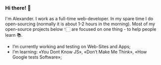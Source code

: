 ### Hi there! 👋

I'm Alexander. I work as a full-time web-developer. In my spare time I do open-sourcing (normally it is about 1-2 hours in the morning). Most of my open-source projects below 👇🏻 are focused on one thing - to help people learn 📚.

- I’m currently working and testing on Web-Sites and Apps;
- I’m learning: «You Dont Know JS», «Don’t Make Me Think», «How Google tests Software»;

<!--
**a-p-i-s/a-p-i-s** is a ✨ _special_ ✨ repository because its `README.md` (this file) appears on your GitHub profile.

Here are some ideas to get you started:

- 🔭 I’m currently working on ...
- 🌱 I’m currently learning ...
- 👯 I’m looking to collaborate on ...
- 🤔 I’m looking for help with ...
- 💬 Ask me about ...
- 📫 How to reach me: ...
- 😄 Pronouns: ...
- ⚡ Fun fact: ...
-->

